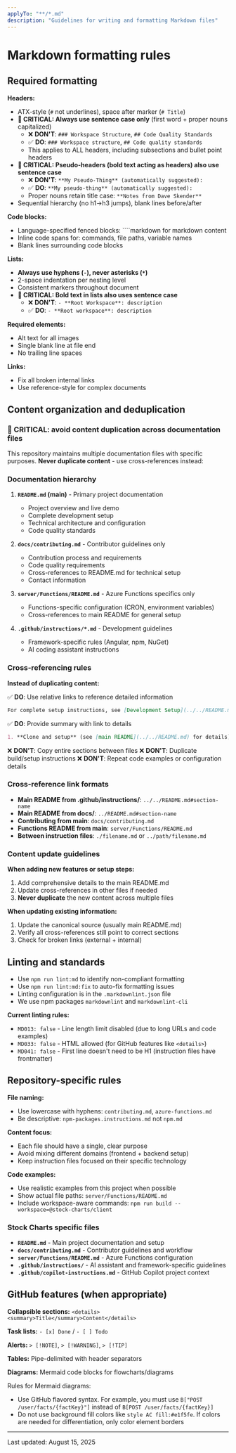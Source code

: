 ```yaml
---
applyTo: "**/*.md"
description: "Guidelines for writing and formatting Markdown files"
---
```


# Markdown formatting rules

## Required formatting

**Headers:**

- ATX-style (`#` not underlines), space after marker (`# Title`)
- **🚨 CRITICAL: Always use sentence case only** (first word + proper nouns capitalized)
  - ❌ **DON'T**: `### Workspace Structure`, `## Code Quality Standards`
  - ✅ **DO**: `### Workspace structure`, `## Code quality standards`
  - This applies to ALL headers, including subsections and bullet point headers
- **🚨 CRITICAL: Pseudo-headers (bold text acting as headers) also use sentence case**
  - ❌ **DON'T**: `**My Pseudo-Thing** (automatically suggested):`
  - ✅ **DO**: `**My pseudo-thing** (automatically suggested):`
  - Proper nouns retain title case: `**Notes from Dave Skender**`
- Sequential hierarchy (no h1→h3 jumps), blank lines before/after

**Code blocks:**

- Language-specified fenced blocks: ````markdown for markdown content
- Inline code spans for: commands, file paths, variable names
- Blank lines surrounding code blocks

**Lists:**

- **Always use hyphens (`-`), never asterisks (`*`)**
- 2-space indentation per nesting level
- Consistent markers throughout document
- **🚨 CRITICAL: Bold text in lists also uses sentence case**
  - ❌ **DON'T**: `- **Root Workspace**: description`
  - ✅ **DO**: `- **Root workspace**: description`

**Required elements:**

- Alt text for all images
- Single blank line at file end
- No trailing line spaces

**Links:**

- Fix all broken internal links
- Use reference-style for complex documents

## Content organization and deduplication

### 🚫 CRITICAL: avoid content duplication across documentation files

This repository maintains multiple documentation files with specific purposes. **Never duplicate content** - use cross-references instead:

### Documentation hierarchy

1. **`README.md` (main)** - Primary project documentation
   - Project overview and live demo
   - Complete development setup
   - Technical architecture and configuration
   - Code quality standards

2. **`docs/contributing.md`** - Contributor guidelines only
   - Contribution process and requirements
   - Code quality requirements
   - Cross-references to README.md for technical setup
   - Contact information

3. **`server/Functions/README.md`** - Azure Functions specifics only
   - Functions-specific configuration (CRON, environment variables)
   - Cross-references to main README for general setup

4. **`.github/instructions/*.md`** - Development guidelines
   - Framework-specific rules (Angular, npm, NuGet)
   - AI coding assistant instructions

### Cross-referencing rules

**Instead of duplicating content:**

✅ **DO**: Use relative links to reference detailed information

```markdown
For complete setup instructions, see [Development Setup](../../README.md).
```

✅ **DO**: Provide summary with link to details

```markdown
1. **Clone and setup** (see [main README](../../README.md) for details)
```

❌ **DON'T**: Copy entire sections between files
❌ **DON'T**: Duplicate build/setup instructions
❌ **DON'T**: Repeat code examples or configuration details

### Cross-reference link formats

- **Main README from .github/instructions/**: `../../README.md#section-name`
- **Main README from docs/**: `../README.md#section-name`
- **Contributing from main**: `docs/contributing.md`
- **Functions README from main**: `server/Functions/README.md`
- **Between instruction files**: `./filename.md` or `../path/filename.md`

### Content update guidelines

**When adding new features or setup steps:**

1. Add comprehensive details to the main README.md
2. Update cross-references in other files if needed
3. **Never duplicate** the new content across multiple files

**When updating existing information:**

1. Update the canonical source (usually main README.md)
2. Verify all cross-references still point to correct sections
3. Check for broken links (external + internal)

## Linting and standards

- Use `npm run lint:md` to identify non-compliant formatting
- Use `npm run lint:md:fix` to auto-fix formatting issues
- Linting configuration is in the `.markdownlint.json` file
- We use npm packages `markdownlint` and `markdownlint-cli`

**Current linting rules:**

- `MD013: false` - Line length limit disabled (due to long URLs and code examples)
- `MD033: false` - HTML allowed (for GitHub features like `<details>`)
- `MD041: false` - First line doesn't need to be H1 (instruction files have frontmatter)

## Repository-specific rules

**File naming:**

- Use lowercase with hyphens: `contributing.md`, `azure-functions.md`
- Be descriptive: `npm-packages.instructions.md` not `npm.md`

**Content focus:**

- Each file should have a single, clear purpose
- Avoid mixing different domains (frontend + backend setup)
- Keep instruction files focused on their specific technology

**Code examples:**

- Use realistic examples from this project when possible
- Show actual file paths: `server/Functions/README.md`
- Include workspace-aware commands: `npm run build --workspace=@stock-charts/client`

### Stock Charts specific files

- **`README.md`** - Main project documentation and setup
- **`docs/contributing.md`** - Contributor guidelines and workflow
- **`server/Functions/README.md`** - Azure Functions configuration
- **`.github/instructions/`** - AI assistant and framework-specific guidelines
- **`.github/copilot-instructions.md`** - GitHub Copilot project context

## GitHub features (when appropriate)

**Collapsible sections:** `<details><summary>Title</summary>Content</details>`

**Task lists:** `- [x] Done` / `- [ ] Todo`

**Alerts:** `> [!NOTE]`, `> [!WARNING]`, `> [!TIP]`

**Tables:** Pipe-delimited with header separators

**Diagrams:** Mermaid code blocks for flowcharts/diagrams

Rules for Mermaid diagrams:

- Use GitHub flavored syntax. For example, you must use `B["POST /user/facts/{factKey}"]` instead of `B[POST /user/facts/{factKey}]`
- Do not use background fill colors like `style AC fill:#e1f5fe`. If colors are needed for differentiation, only color element borders

---

Last updated: August 15, 2025
